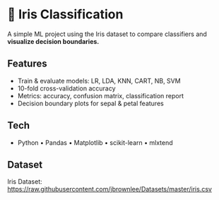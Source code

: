 # 🌸 Iris Classification

A simple ML project using the Iris dataset to compare classifiers and ****visualize decision boundaries.****

## Features
- Train & evaluate models: LR, LDA, KNN, CART, NB, SVM
- 10-fold cross-validation accuracy
- Metrics: accuracy, confusion matrix, classification report
- Decision boundary plots for sepal & petal features

## Tech
- Python • Pandas • Matplotlib • scikit-learn • mlxtend

## Dataset
Iris Dataset: https://raw.githubusercontent.com/jbrownlee/Datasets/master/iris.csv
